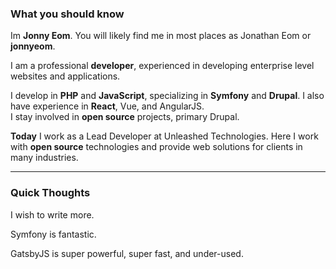 ### What you should know
Im **Jonny Eom**. You will likely find me in most places as Jonathan Eom or **jonnyeom**.

I am a professional **developer**, experienced in developing enterprise level websites and applications.
<br>

I develop in **PHP** and **JavaScript**, specializing in **Symfony** and **Drupal**. I also have experience in **React**, Vue,
and AngularJS.  
I stay involved in **open source** projects, primary Drupal.
<br>

**Today** I work as a Lead Developer at Unleashed Technologies. Here I work with **open source** 
technologies and provide web solutions for clients in many industries.
<br>


___
### Quick Thoughts
I wish to write more.

Symfony is fantastic.

GatsbyJS is super powerful, super fast, and under-used.
